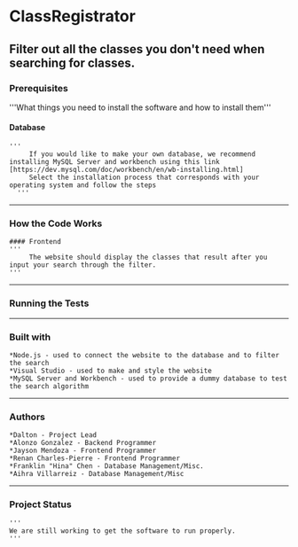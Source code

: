 # ClassRegistrator
Filter out all the classes you don't need when searching for classes.
---

### Prerequisites
   '''What things you need to install the software and how to install them'''
   
#### Database 
    '''
		 If you would like to make your own database, we recommend installing MySQL Server and workbench using this link [https://dev.mysql.com/doc/workbench/en/wb-installing.html]
	     Select the installation process that corresponds with your operating system and follow the steps
	  '''
	
---
	
### How the Code Works

	#### Frontend
	'''
		 The website should display the classes that result after you input your search through the filter.
    '''

---	
	
### Running the Tests
	
---

### Built with 
	*Node.js - used to connect the website to the database and to filter the search
	*Visual Studio - used to make and style the website
	*MySQL Server and Workbench - used to provide a dummy database to test the search algorithm

---

### Authors

	*Dalton - Project Lead
	*Alonzo Gonzalez - Backend Programmer
	*Jayson Mendoza - Frontend Programmer
	*Renan Charles-Pierre - Frontend Programmer
	*Franklin "Hina" Chen - Database Management/Misc.
	*Aihra Villarreiz - Database Management/Misc

---

### Project Status
	'''
	We are still working to get the software to run properly.
	'''


